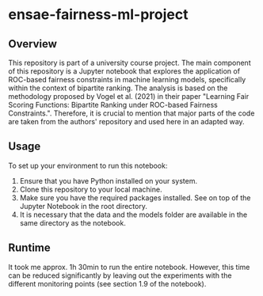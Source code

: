 # ensae-fairness-ml-project

## Overview
This repository is part of a university course project. The main component of this repository is a Jupyter notebook that explores the application of ROC-based fairness constraints in machine learning models, specifically within the context of bipartite ranking. The analysis is based on the methodology proposed by Vogel et al. (2021) in their paper "Learning Fair Scoring Functions: Bipartite Ranking under ROC-based Fairness Constraints.". Therefore, it is crucial to mention that major parts of the code are taken from the authors' repository and used here in an adapted way.

## Usage
To set up your environment to run this notebook:
1. Ensure that you have Python installed on your system.
2. Clone this repository to your local machine.
3. Make sure you have the required packages installed. See on top of the Jupyter Notebook in the root directory.
4. It is necessary that the data and the models folder are available in the same directory as the notebook.

## Runtime
It took me approx. 1h 30min to run the entire notebook. However, this time can be reduced significantly by leaving out the experiments with the different monitoring points (see section 1.9 of the notebook).
